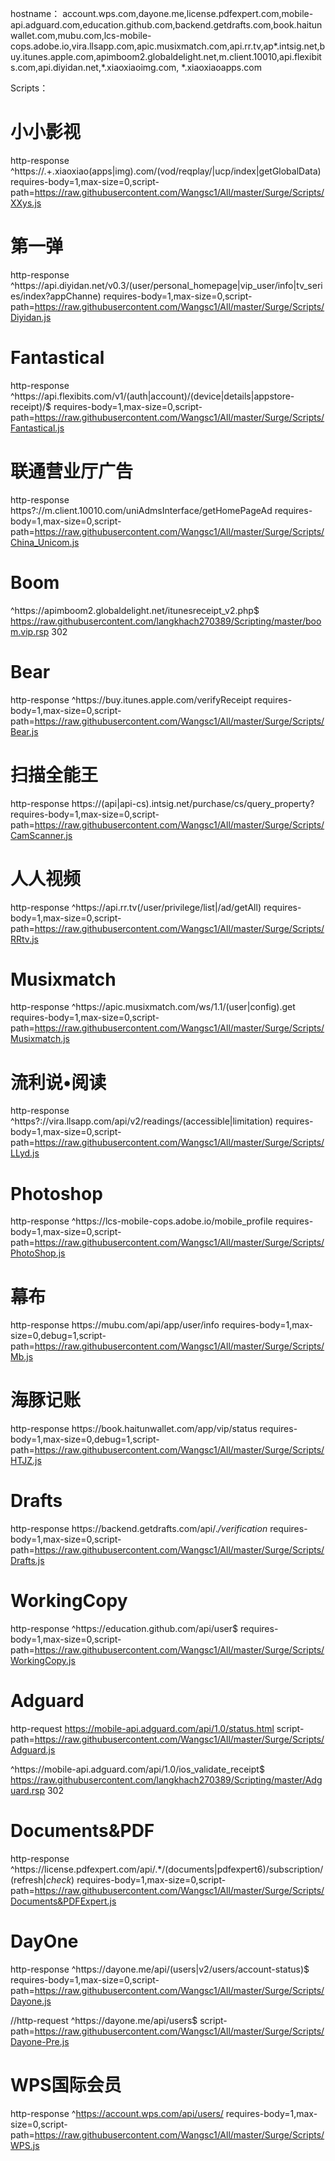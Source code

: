 hostname：
account.wps.com,dayone.me,license.pdfexpert.com,mobile-api.adguard.com,education.github.com,backend.getdrafts.com,book.haitunwallet.com,mubu.com,lcs-mobile-cops.adobe.io,vira.llsapp.com,apic.musixmatch.com,api.rr.tv,ap*.intsig.net,buy.itunes.apple.com,apimboom2.globaldelight.net,m.client.10010,api.flexibits.com,api.diyidan.net,*.xiaoxiaoimg.com, *.xiaoxiaoapps.com

Scripts：
# 小小影视
http-response ^https:\/\/.+\.xiaoxiao(apps|img)\.com\/(vod\/reqplay\/|ucp/index|getGlobalData) requires-body=1,max-size=0,script-path=https://raw.githubusercontent.com/Wangsc1/All/master/Surge/Scripts/XXys.js
# 第一弹
http-response ^https:\/\/api\.diyidan\.net\/v0\.3\/(user\/personal_homepage|vip_user\/info|tv_series\/index\?appChanne) requires-body=1,max-size=0,script-path=https://raw.githubusercontent.com/Wangsc1/All/master/Surge/Scripts/Diyidan.js
# Fantastical
http-response ^https:\/\/api\.flexibits\.com\/v1\/(auth|account)\/(device|details|appstore-receipt)\/$ requires-body=1,max-size=0,script-path=https://raw.githubusercontent.com/Wangsc1/All/master/Surge/Scripts/Fantastical.js
# 联通营业厅广告
http-response https?://m\.client\.10010\.com/uniAdmsInterface/getHomePageAd requires-body=1,max-size=0,script-path=https://raw.githubusercontent.com/Wangsc1/All/master/Surge/Scripts/China_Unicom.js
# Boom
^https:\/\/apimboom2\.globaldelight\.net\/itunesreceipt_v2\.php$ https://raw.githubusercontent.com/langkhach270389/Scripting/master/boom.vip.rsp 302
# Bear
http-response ^https:\/\/buy\.itunes\.apple\.com\/verifyReceipt requires-body=1,max-size=0,script-path=https://raw.githubusercontent.com/Wangsc1/All/master/Surge/Scripts/Bear.js
# 扫描全能王
http-response https:\/\/(api|api-cs)\.intsig\.net\/purchase\/cs\/query_property\? requires-body=1,max-size=0,script-path=https://raw.githubusercontent.com/Wangsc1/All/master/Surge/Scripts/CamScanner.js
# 人人视频
http-response ^https:\/\/api\.rr\.tv(\/user\/privilege\/list|\/ad\/getAll) requires-body=1,max-size=0,script-path=https://raw.githubusercontent.com/Wangsc1/All/master/Surge/Scripts/RRtv.js
# Musixmatch
http-response ^https:\/\/apic\.musixmatch\.com\/ws\/1.1\/(user|config)\.get requires-body=1,max-size=0,script-path=https://raw.githubusercontent.com/Wangsc1/All/master/Surge/Scripts/Musixmatch.js
# 流利说•阅读
http-response ^https?:\/\/vira\.llsapp\.com\/api\/v2\/readings\/(accessible|limitation) requires-body=1,max-size=0,script-path=https://raw.githubusercontent.com/Wangsc1/All/master/Surge/Scripts/LLyd.js
# Photoshop
http-response ^https:\/\/lcs-mobile-cops\.adobe\.io\/mobile_profile requires-body=1,max-size=0,script-path=https://raw.githubusercontent.com/Wangsc1/All/master/Surge/Scripts/PhotoShop.js
# 幕布
http-response https:\/\/mubu\.com\/api\/app\/user\/info requires-body=1,max-size=0,debug=1,script-path=https://raw.githubusercontent.com/Wangsc1/All/master/Surge/Scripts/Mb.js
# 海豚记账
http-response https:\/\/book\.haitunwallet\.com\/app\/vip\/status requires-body=1,max-size=0,debug=1,script-path=https://raw.githubusercontent.com/Wangsc1/All/master/Surge/Scripts/HTJZ.js
# Drafts
http-response https:\/\/backend\.getdrafts\.com\/api\/.*\/verification* requires-body=1,max-size=0,script-path=https://raw.githubusercontent.com/Wangsc1/All/master/Surge/Scripts/Drafts.js
# WorkingCopy
http-response ^https:\/\/education\.github\.com\/api\/user$ requires-body=1,max-size=0,script-path=https://raw.githubusercontent.com/Wangsc1/All/master/Surge/Scripts/WorkingCopy.js
# Adguard
http-request https://mobile-api.adguard.com/api/1.0/status.html script-path=https://raw.githubusercontent.com/Wangsc1/All/master/Surge/Scripts/Adguard.js

^https:\/\/mobile-api\.adguard\.com\/api\/1\.0\/ios_validate_receipt$ https://raw.githubusercontent.com/langkhach270389/Scripting/master/Adguard.rsp 302
# Documents&PDF
http-response ^https:\/\/license\.pdfexpert\.com\/api\/.*\/(documents|pdfexpert6)\/subscription\/(refresh$|check$) requires-body=1,max-size=0,script-path=https://raw.githubusercontent.com/Wangsc1/All/master/Surge/Scripts/Documents&PDFExpert.js
# DayOne
http-response ^https:\/\/dayone\.me\/api\/(users|v2\/users\/account-status)$ requires-body=1,max-size=0,script-path=https://raw.githubusercontent.com/Wangsc1/All/master/Surge/Scripts/Dayone.js

//http-request ^https:\/\/dayone\.me\/api\/users$ script-path=https://raw.githubusercontent.com/Wangsc1/All/master/Surge/Scripts/Dayone-Pre.js
# WPS国际会员
http-response ^https://account.wps.com/api/users/ requires-body=1,max-size=0,script-path=https://raw.githubusercontent.com/Wangsc1/All/master/Surge/Scripts/WPS.js
